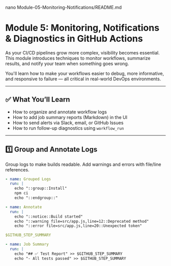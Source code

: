 nano Module-05-Monitoring-Notifications/README.md
# Module 5: Monitoring, Notifications & Diagnostics in GitHub Actions

As your CI/CD pipelines grow more complex, visibility becomes essential. This module introduces techniques to monitor workflows, summarize results, and notify your team when something goes wrong.

You'll learn how to make your workflows easier to debug, more informative, and responsive to failure — all critical in real-world DevOps environments.

---

## ✅ What You’ll Learn

- How to organize and annotate workflow logs
- How to add job summary reports (Markdown) in the UI
- How to send alerts via Slack, email, or GitHub Issues
- How to run follow-up diagnostics using `workflow_run`

---

## 1️⃣ Group and Annotate Logs

Group logs to make builds readable. Add warnings and errors with file/line references.

```yaml
- name: Grouped Logs
  run: |
    echo "::group::Install"
    npm ci
    echo "::endgroup::"

- name: Annotate
  run: |
    echo "::notice::Build started"
    echo "::warning file=src/app.js,line=12::Deprecated method"
    echo "::error file=src/app.js,line=20::Unexpected token"

$GITHUB_STEP_SUMMARY

- name: Job Summary
  run: |
    echo "## ✅ Test Report" >> $GITHUB_STEP_SUMMARY
    echo "- All tests passed" >> $GITHUB_STEP_SUMMARY

